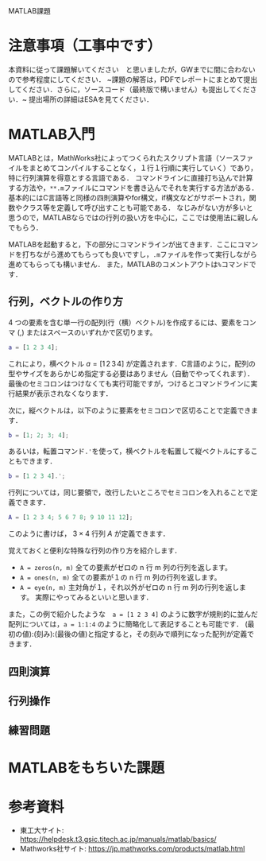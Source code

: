 MATLAB課題

# 注意事項（工事中です）
本資料に従って課題解いてください　と思いましたが，GWまでに間に合わないので参考程度にしてください．
~課題の解答は，PDFでレポートにまとめて提出してください．さらに，ソースコード（最終版で構いません）も提出してください．~
提出場所の詳細はESAを見てください．

# MATLAB入門
MATLABとは，MathWorks社によってつくられたスクリプト言語（ソースファイルをまとめてコンパイルすることなく，１行１行順に実行していく）であり，特に行列演算を得意とする言語である．
コマンドラインに直接打ち込んで計算する方法や，`**.m`ファイルにコマンドを書き込んでそれを実行する方法がある．
基本的にはC言語等と同様の四則演算やfor構文，if構文などがサポートされ，関数やクラス等を定義して呼び出すことも可能である．
なじみがない方が多いと思うので，MATLABならではの行列の扱い方を中心に，ここでは使用法に親しんでもらう．

MATLABを起動すると，下の部分にコマンドラインが出てきます．ここにコマンドを打ちながら進めてもらっても良いですし，`.m`ファイルを作って実行しながら進めてもらっても構いません．
また，MATLABのコメントアウトは`%`コマンドです．

## 行列，ベクトルの作り方
4 つの要素を含む単一行の配列(行（横）ベクトル)を作成するには、要素をコンマ (,) またはスペースのいずれかで区切ります。
```matlab
a = [1 2 3 4];
```
これにより，横ベクトル $a=[1 \, 2 \, 3 \, 4]$ が定義されます．C言語のように，配列の型やサイズをあらかじめ指定する必要はありません（自動でやってくれます）．
最後のセミコロンはつけなくても実行可能ですが，つけるとコマンドラインに実行結果が表示されなくなります．

次に，縦ベクトルは，以下のように要素をセミコロンで区切ることで定義できます．
```matlab
b = [1; 2; 3; 4];
```
あるいは，転置コマンド`.'`を使って，横ベクトルを転置して縦ベクトルにすることもできます．
```matlab
b = [1 2 3 4].';
```

行列については，同じ要領で，改行したいところでセミコロンを入れることで定義できます．
```matlab
A = [1 2 3 4; 5 6 7 8; 9 10 11 12];
```
このように書けば， $3 \times 4$ 行列 $A$ が定義できます．

覚えておくと便利な特殊な行列の作り方を紹介します．
- `A = zeros(n, m)` 全ての要素がゼロの n 行 m 列の行列を返します。
- `A = ones(n, m)` 全ての要素が１の n 行 m 列の行列を返します。
- `A = eye(n, m)` 主対角が１，それ以外がゼロの n 行 m 列の行列を返します。
実際にやってみるといいと思います．

また，この例で紹介したような　`a = [1 2 3 4]` のように数字が規則的に並んだ配列については，`a = 1:1:4` のように簡略化して表記することも可能です．
(最初の値):(刻み):(最後の値)と指定すると，その刻みで順列になった配列が定義できます．

## 四則演算

## 行列操作

## 練習問題

# MATLABをもちいた課題


# 参考資料
- 東工大サイト: https://helpdesk.t3.gsic.titech.ac.jp/manuals/matlab/basics/
- Mathworks社サイト: https://jp.mathworks.com/products/matlab.html
